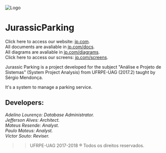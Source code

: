 ![Logo](https://i.imgur.com/ahvCnVe.png)

# JurassicParking


Click here to access our website: [jp.com](https://bit.ly/JParking "JurassicParking Website").<br>
All documents are avaliable in [jp.com/docs](https://github.com/AdelinoN/JurassicParking/tree/master/Documents "Documentação").<br>
All diagrams are avaliable in [jp.com/diagrams](https://github.com/AdelinoN/JurassicParking/tree/master/Diagrams "Diagramas").<br>
Click here to access our screens: [jp.com/screens](https://pr.to/LXILUE/ "Telas").

Jurassic Parking is a project developed for the subject "Análise e Projeto de Sistemas" (System Project Analysis) from UFRPE-UAG (2017.2) taught by Sérgio Mendonça.

It's a system to manage a parking service.

## Developers:
_Adelino Lourenço: Database Administrator._<br>
_Jefferson Alves: Architect._<br> 
_Mateus Resende: Analyst._ <br>
_Paulo Mateus: Analyst._ <br>
_Victor Souto: Reviser._
  
>>UFRPE-UAG 2017-2018 ® Todos os direitos reservados.

